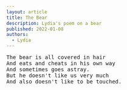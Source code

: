 ```yaml
---
layout: article
title: The Bear
description: Lydia's poem on a bear
published: 2022-01-08
authors:
  - Lydia
---
```


<pre>The bear is all covered in hair 
And eats and cheats in his own way
And sometimes goes astray.
But he doesn't like us very much 
And also doesn't like to be touched.</pre>